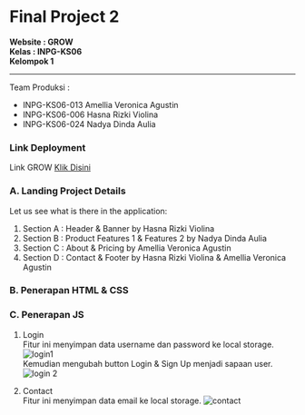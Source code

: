 # Final Project 2
**Website : GROW** <br>
**Kelas : INPG-KS06** <br>
**Kelompok 1** <hr>
Team Produksi :
* INPG-KS06-013 Amellia Veronica Agustin
* INPG-KS06-006 Hasna Rizki Violina
* INPG-KS06-024 Nadya Dinda Aulia

### Link Deployment
Link GROW [Klik Disini]()
### A. Landing Project Details
Let us see what is there in the application:
1. Section A : Header & Banner by Hasna Rizki Violina
2. Section B : Product Features 1 & Features 2 by Nadya Dinda Aulia
3. Section C : About & Pricing by Amellia Veronica Agustin
4. Section D : Contact & Footer by Hasna Rizki Violina & Amellia Veronica Agustin
### B. Penerapan HTML & CSS


### C. Penerapan JS
1. Login
<br>Fitur ini menyimpan data username dan password ke local storage.
![login1](https://user-images.githubusercontent.com/72425456/202673082-9f034b37-3c03-495c-91ef-c4afa1d07175.jpg)
<br>Kemudian mengubah button Login & Sign Up menjadi sapaan user.
![login 2](https://user-images.githubusercontent.com/72425456/202673070-94d9e27f-ff66-4dc2-832f-57d41a1f4f8c.jpg)

2. Contact
<br>Fitur ini menyimpan data email ke local storage.
![contact](https://user-images.githubusercontent.com/72425456/202673079-d8257111-a11b-4e50-b3c4-349e94a99679.jpg)


